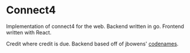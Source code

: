 # Connect4

Implementation of connect4 for the web. Backend written in go. Frontend written with React.

Credit where credit is due. Backend based off of jbowens' [codenames](https://github.com/jbowens/codenames).
